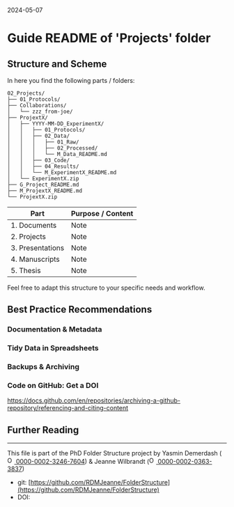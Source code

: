 2024-05-07


# Guide README of 'Projects' folder

## Structure and Scheme

In here you find the following parts / folders:

```
02_Projects/
├── 01_Protocols/
├── Collaborations/
│   └── zzz_from-joe/
├── ProjextX/
│   ├── YYYY-MM-DD_ExperimentX/
│   │   ├── 01_Protocols/
│   │   ├── 02_Data/
│   │   │   ├── 01_Raw/
│   │   │   ├── 02_Processed/
│   │   │   └── M_Data_README.md
│   │   ├── 03_Code/
│   │   ├── 04_Results/
│   │   └── M_ExperimentX_README.md
│   └── ExperimentX.zip
├── G_Project_README.md
├── M_ProjextX_README.md
└── ProjextX.zip

```


| Part         		| Purpose / Content   |
|--------------		|-----------|
| 1. Documents 		| Note |
| 2. Projects  		| Note |
| 3. Presentations 	| Note |
| 4. Manuscripts 	| Note |
| 5. Thesis 		| Note |

Feel free to adapt this structure to your specific needs and workflow.


## Best Practice Recommendations

### Documentation & Metadata


### Tidy Data in Spreadsheets


### Backups & Archiving


### Code on GitHub: Get a DOI

[https://docs.github.com/en/repositories/archiving-a-github-repository/referencing-and-citing-content
](https://docs.github.com/en/repositories/archiving-a-github-repository/referencing-and-citing-content)

## Further Reading



_____

This file is part of the PhD Folder Structure project by Yasmin Demerdash (<a href="https://orcid.org/0000-0002-3246-7604"><img alt="ORCID logo" src="https://info.orcid.org/wp-content/uploads/2019/11/orcid_16x16.png" width="16" height="16" /> 0000-0002-3246-7604</a>) & Jeanne  Wilbrandt (<a href="https://orcid.org/0000-0002-0363-3837"><img alt="ORCID logo" src="https://info.orcid.org/wp-content/uploads/2019/11/orcid_16x16.png" width="16" height="16" /> 0000-0002-0363-3837</a>)

* git: [https://github.com/RDMJeanne/FolderStructure](https://github.com/RDMJeanne/FolderStructure)
* DOI: 

